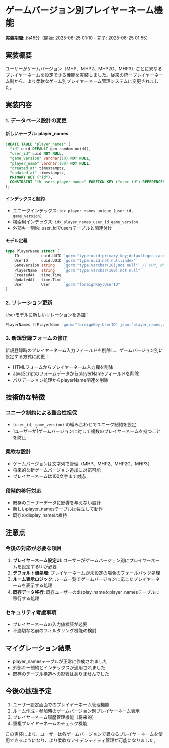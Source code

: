 # ゲームバージョン別プレイヤーネーム機能

**実装期間**: 約45分（開始: 2025-06-25 01:10 - 完了: 2025-06-25 01:55）

## 実装概要

ユーザーがゲームバージョン（MHP、MHP2、MHP2G、MHP3）ごとに異なるプレイヤーネームを設定できる機能を実装しました。従来の統一プレイヤーネーム制から、より柔軟なゲーム別プレイヤーネーム管理システムに変更されました。

## 実装内容

### 1. データベース設計の変更

#### 新しいテーブル: player_names

```sql
CREATE TABLE "player_names" (
  "id" uuid DEFAULT gen_random_uuid(),
  "user_id" uuid NOT NULL,
  "game_version" varchar(10) NOT NULL,
  "player_name" varchar(100) NOT NULL,
  "created_at" timestamptz,
  "updated_at" timestamptz,
  PRIMARY KEY ("id"),
  CONSTRAINT "fk_users_player_names" FOREIGN KEY ("user_id") REFERENCES "users"("id")
);
```

#### インデックスと制約
- ユニークインデックス: `idx_player_names_unique (user_id, game_version)`
- 検索用インデックス: `idx_player_names_user_id_game_version`
- 外部キー制約: user_idでusersテーブルと関連付け

#### モデル定義
```go
type PlayerName struct {
    ID          uuid.UUID `gorm:"type:uuid;primary_key;default:gen_random_uuid()"`
    UserID      uuid.UUID `gorm:"type:uuid;not null;index"`
    GameVersion string    `gorm:"type:varchar(10);not null"` // MHP, MHP2, MHP2G, MHP3
    PlayerName  string    `gorm:"type:varchar(100);not null"`
    CreatedAt   time.Time
    UpdatedAt   time.Time
    User        User      `gorm:"foreignKey:UserID"`
}
```

### 2. リレーション更新

Userモデルに新しいリレーションを追加：
```go
PlayerNames []PlayerName `gorm:"foreignKey:UserID" json:"player_names,omitempty"`
```

### 3. 新規登録フォームの修正

新規登録時のプレイヤーネーム入力フィールドを削除し、ゲームバージョン別に設定する方式に変更：

- HTMLフォームからプレイヤーネーム入力欄を削除
- JavaScriptのフォームデータからplayerNameフィールドを削除
- バリデーション処理からplayerName関連を削除

## 技術的な特徴

### ユニーク制約による整合性担保
- `(user_id, game_version)` の組み合わせでユニーク制約を設定
- 1ユーザーが1ゲームバージョンに対して複数のプレイヤーネームを持つことを防止

### 柔軟な設計
- ゲームバージョンは文字列で管理（MHP、MHP2、MHP2G、MHP3）
- 将来的な新ゲームバージョン追加に対応可能
- プレイヤーネームは100文字まで対応

### 段階的移行対応
- 既存のユーザーデータに影響を与えない設計
- 新しいplayer_namesテーブルは独立して動作
- 既存のdisplay_nameは維持

## 注意点

### 今後の対応が必要な項目

1. **プレイヤーネーム設定UI**: ユーザーがゲームバージョン別にプレイヤーネームを設定するUIが必要
2. **デフォルト値処理**: プレイヤーネームが未設定の場合のフォールバック処理
3. **ルーム表示ロジック**: ルーム一覧でゲームバージョンに応じたプレイヤーネームを表示する処理
4. **既存データ移行**: 既存ユーザーのdisplay_nameをplayer_namesテーブルに移行する処理

### セキュリティ考慮事項
- プレイヤーネームの入力値検証が必要
- 不適切な名前のフィルタリング機能の検討

## マイグレーション結果

- player_namesテーブルが正常に作成されました
- 外部キー制約とインデックスが適用されました
- 既存のテーブル構造への影響はありませんでした

## 今後の拡張予定

1. ユーザー設定画面でのプレイヤーネーム管理機能
2. ルーム作成・参加時のゲームバージョン別プレイヤーネーム表示
3. プレイヤーネーム履歴管理機能（将来的）
4. 重複プレイヤーネームのチェック機能

この実装により、ユーザーは各ゲームバージョンで異なるプレイヤーネームを使用できるようになり、より柔軟なアイデンティティ管理が可能になりました。